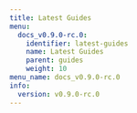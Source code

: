 ```yaml
---
title: Latest Guides
menu:
  docs_v0.9.0-rc.0:
    identifier: latest-guides
    name: Latest Guides
    parent: guides
    weight: 10
menu_name: docs_v0.9.0-rc.0
info:
  version: v0.9.0-rc.0
---
```


